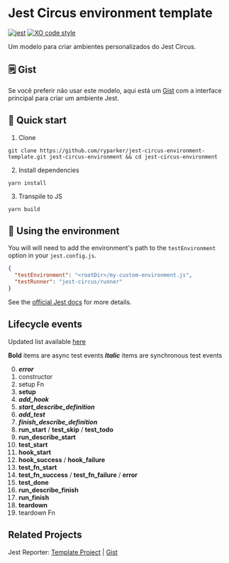 # Jest Circus environment template

[![jest](https://jestjs.io/img/jest-badge.svg)](https://github.com/facebook/jest)
[![XO code style](https://img.shields.io/badge/code_style-XO-5ed9c7.svg)](https://github.com/xojs/xo)

Um modelo para criar ambientes personalizados do Jest Circus.

## :spiral_notepad: Gist

Se você preferir não usar este modelo, aqui está um [Gist](https://gist.github.com/ryparker/d3f5cc58913ba7e89b5c34eeabc7bfd9) com a interface principal para criar um ambiente Jest.

## :rocket: Quick start

1. Clone

```shell
git clone https://github.com/ryparker/jest-circus-environment-template.git jest-circus-environment && cd jest-circus-environment
```

2. Install dependencies

```shell
yarn install
```

3. Transpile to JS

```shell
yarn build
```

## :wrench: Using the environment

You will will need to add the environment's path to the `testEnvironment` option in your `jest.config.js`. 

```JSON
{ 
  "testEnvironment": "<rootDir>/my-custom-environment.js",
  "testRunner": "jest-circus/runner"
}
```

See the [official Jest docs](https://jestjs.io/docs/en/configuration#testenvironment-string) for more details.


## Lifecycle events

Updated list available [here](https://github.com/facebook/jest/blob/master/packages/jest-types/src/Circus.ts)

**Bold** items are async test events
**_Italic_** items are synchronous test events

0. **_error_**
1. constructor
2. setup Fn
3. **setup**
4. **_add_hook_**
5. **_start_describe_definition_**
6. **_add_test_**
7. **_finish_describe_definition_**
8. **run_start** / **test_skip** / **test_todo**
9. **run_describe_start**
10. **test_start**
11. **hook_start**
12. **hook_success** / **hook_failure**
13. **test_fn_start**
14. **test_fn_success** / **test_fn_failure** / **error**
15. **test_done**
16. **run_describe_finish**
17. **run_finish**
18. **teardown**
19. teardown Fn

## Related Projects

Jest Reporter: [Template Project](https://github.com/ryparker/jest-reporter-template) | [Gist](https://gist.github.com/ryparker/188849eb0f78f53316ef99bf6a4467d5)
